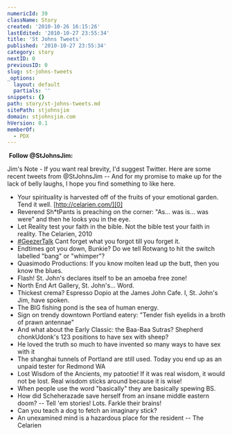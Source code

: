 ```yaml
---
numericId: 39
className: Story
created: '2010-10-26 16:15:26'
lastEdited: '2010-10-27 23:55:34'
title: 'St Johns Tweets'
published: '2010-10-27 23:55:34'
category: story
nextID: 0
previousID: 0
slug: st-johns-tweets
_options:
  layout: default
  partials: ''
snippets: {}
path: story/st-johns-tweets.md
sitePath: stjohnsjim
domain: stjohnsjim.com
hVersion: 0.1
memberOf:
  - PDX
---
```


&nbsp;**Follow @StJohnsJim:**

Jim's Note - If you want real brevity, I'd suggest Twitter. Here are some recent tweets from @StJohnsJim -- And for my promise to make up for the lack of belly laughs, I hope you find something to like here.&nbsp;

- Your spirituality is harvested off of the fruits of your emotional garden. Tend it well. [http://celarien.com/][0]&nbsp;
- Reverend Sh\*tPants is preaching on the corner: &quot;As... was is... was were&quot; and then he looks you in the eye.
- Let Reality test your faith in the bible. Not the bible test your faith in reality. The Celarien, 2010
- [#GeezerTalk][1] Cant forget what you forgot till you forget it.
- Endtimes got you down, Bunkie? Do we tell Rotwang to hit the switch labelled &quot;bang&quot; or &quot;whimper&quot;?
- Quasimodo Productions: If you know molten lead up the butt, then you know the blues.
- Flash! St. John's declares itself to be an amoeba free zone!
- North End Art Gallery, St. John's... Word.
- Thickest crema? Espresso Dopio at the James John Cafe. I, St. John's Jim, have spoken.
- The BIG fishing pond is the sea of human energy.
- Sign on trendy downtown Portland eatery: &quot;Tender fish eyelids in a broth of prawn antennae&quot;
- And what about the Early Classic: the Baa-Baa Sutras? Shepherd chonkUdonk's 123 positions to have sex with sheep?
- He loved the truth so much to have invented so many ways to have sex with it
- The shanghai tunnels of Portland are still used. Today you end up as an unpaid tester for Redmond WA
- Lost Wisdom of the Ancients, my patootie! If it was real wisdom, it would not be lost. Real wisdom sticks around because it is wise!
- When people use the word &quot;basically&quot; they are basically spewing BS.
- How did Scheherazade save herself from an insane middle eastern doom? -- Tell 'em stories! Lots. Farkle their brains!
- Can you teach a dog to fetch an imaginary stick?
- An unexamined mind is a hazardous place for the resident -- The Celarien

[0]: http://celarien.com/
[1]: http://twitter.com/search?q=%23GeezerTalk
